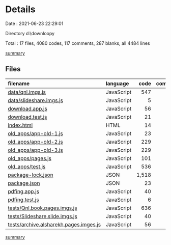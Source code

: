 # Details

Date : 2021-06-23 22:29:01

Directory d:\downloopy

Total : 17 files,  4080 codes, 117 comments, 287 blanks, all 4484 lines

[summary](results.md)

## Files
| filename | language | code | comment | blank | total |
| :--- | :--- | ---: | ---: | ---: | ---: |
| [data/qnl.imgs.js](/data/qnl.imgs.js) | JavaScript | 547 | 0 | 32 | 579 |
| [data/slideshare.imgs.js](/data/slideshare.imgs.js) | JavaScript | 5 | 0 | 0 | 5 |
| [download.app.js](/download.app.js) | JavaScript | 56 | 13 | 22 | 91 |
| [download.test.js](/download.test.js) | JavaScript | 21 | 0 | 0 | 21 |
| [index.html](/index.html) | HTML | 14 | 0 | 2 | 16 |
| [old_apps/app-old-1.js](/old_apps/app-old-1.js) | JavaScript | 23 | 45 | 10 | 78 |
| [old_apps/app-old-2.js](/old_apps/app-old-2.js) | JavaScript | 229 | 1 | 28 | 258 |
| [old_apps/app-old-3.js](/old_apps/app-old-3.js) | JavaScript | 229 | 1 | 28 | 258 |
| [old_apps/pages.js](/old_apps/pages.js) | JavaScript | 101 | 0 | 9 | 110 |
| [old_apps/test.js](/old_apps/test.js) | JavaScript | 536 | 10 | 43 | 589 |
| [package-lock.json](/package-lock.json) | JSON | 1,518 | 0 | 1 | 1,519 |
| [package.json](/package.json) | JSON | 23 | 0 | 1 | 24 |
| [pdfing.app.js](/pdfing.app.js) | JavaScript | 40 | 4 | 13 | 57 |
| [pdfing.test.js](/pdfing.test.js) | JavaScript | 6 | 0 | 0 | 6 |
| [tests/Qnl.book.pages.imgs.js](/tests/Qnl.book.pages.imgs.js) | JavaScript | 636 | 25 | 61 | 722 |
| [tests/Slideshare.slide.imgs.js](/tests/Slideshare.slide.imgs.js) | JavaScript | 40 | 5 | 14 | 59 |
| [tests/archive.alsharekh.pages.imges.js](/tests/archive.alsharekh.pages.imges.js) | JavaScript | 56 | 13 | 23 | 92 |

[summary](results.md)